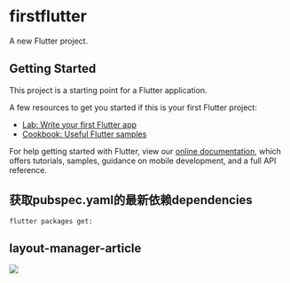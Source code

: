 # firstflutter

A new Flutter project.

## Getting Started

This project is a starting point for a Flutter application.

A few resources to get you started if this is your first Flutter project:

- [Lab: Write your first Flutter app](https://flutter.dev/docs/get-started/codelab)
- [Cookbook: Useful Flutter samples](https://flutter.dev/docs/cookbook)

For help getting started with Flutter, view our
[online documentation](https://flutter.dev/docs), which offers tutorials,
samples, guidance on mobile development, and a full API reference.
##  获取pubspec.yaml的最新依赖dependencies 
  ```
  flutter packages get:
  
  ```
## layout-manager-article

![](https://p3-juejin.byteimg.com/tos-cn-i-k3u1fbpfcp/87f14a1d26254a65906052a0c9c8a520~tplv-k3u1fbpfcp-watermark.image)
